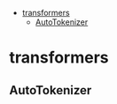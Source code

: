 <!--ts-->
   * [transformers](#transformers)
      * [AutoTokenizer](#autotokenizer)

<!-- Added by: gil_diy, at: Thu 17 Mar 2022 19:06:53 IST -->

<!--te-->

# transformers

## AutoTokenizer

```python

```